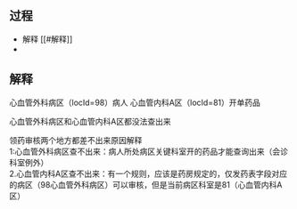 

## 过程
- 解释 [[#解释]]
- 



## 解释

心血管外科病区（locId=98）病人
心血管内科A区（locId=81）开单药品

心血管外科病区和心血管内科A区都没法查出来

领药审核两个地方都差不出来原因解释  
1:心血管外科病区查不出来：病人所处病区关键科室开的药品才能查询出来（会诊科室例外）  
2.心血管内科A区查不出来：有一个规则，应该是药房规定的，仅发药表字段对应的病区（98心血管外科病区）可以审核，但是当前病区科室是81（心血管内科A区）